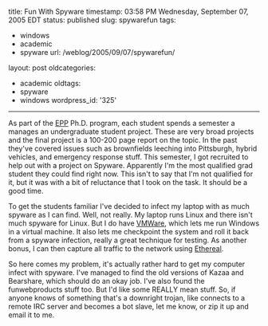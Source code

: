 title: Fun With Spyware
timestamp: 03:58 PM Wednesday, September 07, 2005 EDT
status: published
slug: spywarefun
tags:
- windows
- academic
- spyware
url: /weblog/2005/09/07/spywarefun/

layout: post
oldcategories:
- academic
oldtags:
- spyware
- windows
wordpress_id: '325'

---

As part of the [EPP](http://www.epp.cmu.edu/) Ph.D. program, each student
spends a semester a manages an undergraduate student project.  These are very broad
projects and the final project is a 100-200 page report on the topic.  In the past
they've covered issues such as brownfields leeching into Pittsburgh, hybrid vehicles,
and emergency response stuff.  This semester, I got recruited to help out with a
project on Spyware.  Apparently I'm the most qualified grad student they could find
right now.  This isn't to say that I'm not qualified for it, but it was with a bit of
reluctance that I took on the task.  It should be a good time.

To get the students familiar I've decided to infect my laptop with as much spyware as
I can find.  Well, not really.  My laptop runs Linux and there isn't much spyware for
Linux.  But I do have [VMWare](http://www.vmware.com/), which lets me run
Windows in a virtual machine.  It also lets me checkpoint the system and roll it back
from a spyware infection, really a great technique for testing.  As another bonus, I
can then capture all traffic to the network using [Ethereal](http://www.ethereal.org/).

So here comes my problem, it's actually rather hard to get my computer infect with
spyware.  I've managed to find the old versions of Kazaa and Bearshare, which should
do an okay job.  I've also found the funwebproducts stuff too.  But I'd like some REALLY
mean stuff.  So, if anyone knows of something that's a downright trojan, like connects
to a remote IRC server and becomes a bot slave, let me know, or zip it up and email it
to me.
